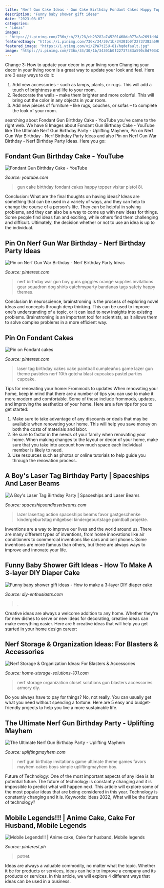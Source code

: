 ```yaml
---
title: "Nerf Gun Cake Ideas - Gun Cake Birthday Fondant Cakes Happy Topper Visitar Pistol 8i"
description: "Funny baby shower gift ideas"
date: "2023-08-07"
categories:
- "ideas"
images:
- "https://i.pinimg.com/736x/cb/23/28/cb23282a745201468da077a8a2691dd4--nerf-war-party-nerf-war-birthday-party.jpg"
featuredImage: "https://i.pinimg.com/736x/34/30/1b/34301b0f22737383a590c0d703423da6.jpg"
featured_image: "https://i.ytimg.com/vi/ZPW7tZSU-8I/hqdefault.jpg"
image: "https://i.pinimg.com/736x/34/30/1b/34301b0f22737383a590c0d703423da6.jpg"
---
```



Change 3: How to update your decor in your living room
Changing your decor in your living room is a great way to update your look and feel. Here are 3 easy ways to do it: 
1. Add new accessories – such as lamps, plants, or rugs. This will add a touch of brightness and life to your room. 
2. Redecorate the walls – make them brighter and more colorful. This will bring out the color in any objects in your room. 
3. Add new pieces of furniture – like rugs, couches, or sofas – to complete the look of your room.

	

		
searching about Fondant Gun Birthday Cake - YouTube you've came to the right web. We have 8 Images about Fondant Gun Birthday Cake - YouTube like The Ultimate Nerf Gun Birthday Party - Uplifting Mayhem, Pin on Nerf Gun War Birthday - Nerf Birthday Party Ideas and also Pin on Nerf Gun War Birthday - Nerf Birthday Party Ideas. Here you go:
		
    
## Fondant Gun Birthday Cake - YouTube

<img loading=lazy src="https://i.ytimg.com/vi/ZPW7tZSU-8I/hqdefault.jpg" onerror="this.onerror=null;this.src='https://tse4.mm.bing.net/th?id=OIP.0cQYHMn4xavhodlZferfpAHaFj&amp;pid=15.1';" alt="Fondant Gun Birthday Cake - YouTube">

_Source: youtube.com_

>gun cake birthday fondant cakes happy topper visitar pistol 8i. 

	

Conclusion: What are the final thoughts on having ideas?
Ideas are something that can be used in a variety of ways, and they can help to change the course of a person's life. They can be helpful in solving problems, and they can also be a way to come up with new ideas for things. Some people find ideas fun and exciting, while others find them challenging and difficult. Ultimately, the decision whether or not to use an idea is up to the individual.

    
## Pin On Nerf Gun War Birthday - Nerf Birthday Party Ideas

<img loading=lazy src="https://i.pinimg.com/736x/cb/23/28/cb23282a745201468da077a8a2691dd4--nerf-war-party-nerf-war-birthday-party.jpg" onerror="this.onerror=null;this.src='https://tse3.mm.bing.net/th?id=OIP.KNnzH3ZR-YPykICT_HCdmwHaLF&amp;pid=15.1';" alt="Pin on Nerf Gun War Birthday - Nerf Birthday Party Ideas">

_Source: pinterest.com_

>nerf birthday war gun boy guns goggles orange supplies invitations gear squadron dog shirts catchmyparty bandanas tags safety happy themes. 

	

Conclusion
In neuroscience, brainstroming is the process of exploring novel ideas and concepts through deep thinking. This can be used to improve one's understanding of a topic, or it can lead to new insights into existing problems. Brainstroming is an important tool for scientists, as it allows them to solve complex problems in a more efficient way.

    
## Pin On Fondant Cakes

<img loading=lazy src="https://i.pinimg.com/originals/66/43/da/6643dac7d0dbfd6e91b0a773125f5998.jpg" onerror="this.onerror=null;this.src='https://tse3.mm.bing.net/th?id=OIP.rUe6QSxZrltfzUo2RtWb6wHaNK&amp;pid=15.1';" alt="Pin on Fondant cakes">

_Source: pinterest.com_

>laser tag birthday cakes cake paintball cumpleaños game lazer gun theme pasteles nerf 10th gotcha blast cupcakes pastel parties cupcake. 

	

Tips for renovating your home: Frommods to updates
When renovating your home, keep in mind that there are a number of tips you can use to make it more modern and comfortable. Some of these include frommods, updates, and improving the aesthetics of your home. Here are a few tips for you to get started: 
1. Make sure to take advantage of any discounts or deals that may be available when renovating your home. This will help you save money on both the costs of materials and labor. 
2. Be sure to factor in the needs of your family when renovating your home. When making changes to the layout or decor of your home, make sure that you take into account how much space each individual member is likely to need. 
3. Use resources such as photos or online tutorials to help guide you through the renovation process.

    
## A Boy&#039;s Laser Tag Birthday Party | Spaceships And Laser Beams

<img loading=lazy src="https://spaceshipsandlaserbeams.com/wp-content/uploads/2015/09/laser-tag-birthday-party-ideas.jpg" onerror="this.onerror=null;this.src='https://tse3.mm.bing.net/th?id=OIP.qBMfvYc4DJfslEMJO3iqMwHaLH&amp;pid=15.1';" alt="A Boy&#039;s Laser Tag Birthday Party | Spaceships and Laser Beams">

_Source: spaceshipsandlaserbeams.com_

>lazer lasertag action spaceships beams favor gastgeschenke kindergeburtstag mitgebsel kindergeburtstage paintball projekte. 

	

Inventions are a way to improve our lives and the world around us. There are many different types of inventions, from home innovations like air conditioners to commercial inventions like cars and cell phones. Some inventions are more famous than others, but there are always ways to improve and innovate your life.

    
## Funny Baby Shower Gift Ideas - How To Make A 3-layer DIY Diaper Cake

<img loading=lazy src="https://www.diy-enthusiasts.com/wp-content/uploads/2013/06/baby-shower-gift-ideas-diaper-cake-baby-girl-lollipops-shoes-decorative-items.jpg" onerror="this.onerror=null;this.src='https://tse4.mm.bing.net/th?id=OIP.uVa0LPsqy3ZsEhY6i2A2xgHaLH&amp;pid=15.1';" alt="Funny baby shower gift ideas - How to make a 3-layer DIY diaper cake">

_Source: diy-enthusiasts.com_

>. 

	

Creative ideas are always a welcome addition to any home. Whether they're for new dishes to serve or new ideas for decorating, creative ideas can make everything easier. Here are 5 creative ideas that will help you get started in your home design career: 

    
## Nerf Storage &amp; Organization Ideas: For Blasters &amp; Accessories

<img loading=lazy src="https://www.home-storage-solutions-101.com/image-files/nerf-storage-andrea.jpg" onerror="this.onerror=null;this.src='https://tse3.mm.bing.net/th?id=OIP.kBhlga-0x_rIpAs_kcJ6kQHaKk&amp;pid=15.1';" alt="Nerf Storage &amp; Organization Ideas: For Blasters &amp; Accessories">

_Source: home-storage-solutions-101.com_

>nerf storage organization closet solutions gun blasters accessories armory diy. 

	

Do you always have to pay for things? No, not really. You can usually get what you need without spending a fortune. Here are 5 easy and budget-friendly projects to help you live a more sustainable life.

    
## The Ultimate Nerf Gun Birthday Party - Uplifting Mayhem

<img loading=lazy src="https://www.upliftingmayhem.com/wp-content/uploads/2019/05/Nerf-Gun-Birthday-Party-Ideas.png" onerror="this.onerror=null;this.src='https://tse2.mm.bing.net/th?id=OIP.8fjnPm1OIvu5Rffh4yzTzAHaNG&amp;pid=15.1';" alt="The Ultimate Nerf Gun Birthday Party - Uplifting Mayhem">

_Source: upliftingmayhem.com_

>nerf gun birthday invitations game ultimate theme games favors mayhem cakes boys simple upliftingmayhem boy. 

	

Future of Technology: One of the most important aspects of any idea is its potential future. The future of technology is constantly changing and it is impossible to predict what will happen next. This article will explore some of the most popular ideas that are being considered in this year.
Technology is constantly changing and it is. Keywords: Ideas 2022, What will be the future of technology?

    
## Mobile Legends!!! | Anime Cake, Cake For Husband, Mobile Legends

<img loading=lazy src="https://i.pinimg.com/736x/34/30/1b/34301b0f22737383a590c0d703423da6.jpg" onerror="this.onerror=null;this.src='https://tse1.mm.bing.net/th?id=OIP.f4RjVwozd10CpsDYUSk8AQHaJ3&amp;pid=15.1';" alt="Mobile Legends!!! | Anime cake, Cake for husband, Mobile legends">

_Source: pinterest.ph_

>potret. 

	

Ideas are always a valuable commodity, no matter what the topic. Whether it be for products or services, ideas can help to improve a company and its products or services. In this article, we will explore 4 different ways that ideas can be used in a business.

